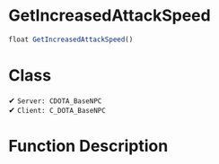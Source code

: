 # GetIncreasedAttackSpeed
```js	
float GetIncreasedAttackSpeed()
```
# Class
✔ `Server: CDOTA_BaseNPC`  
✔ `Client: C_DOTA_BaseNPC`  

# Function Description

